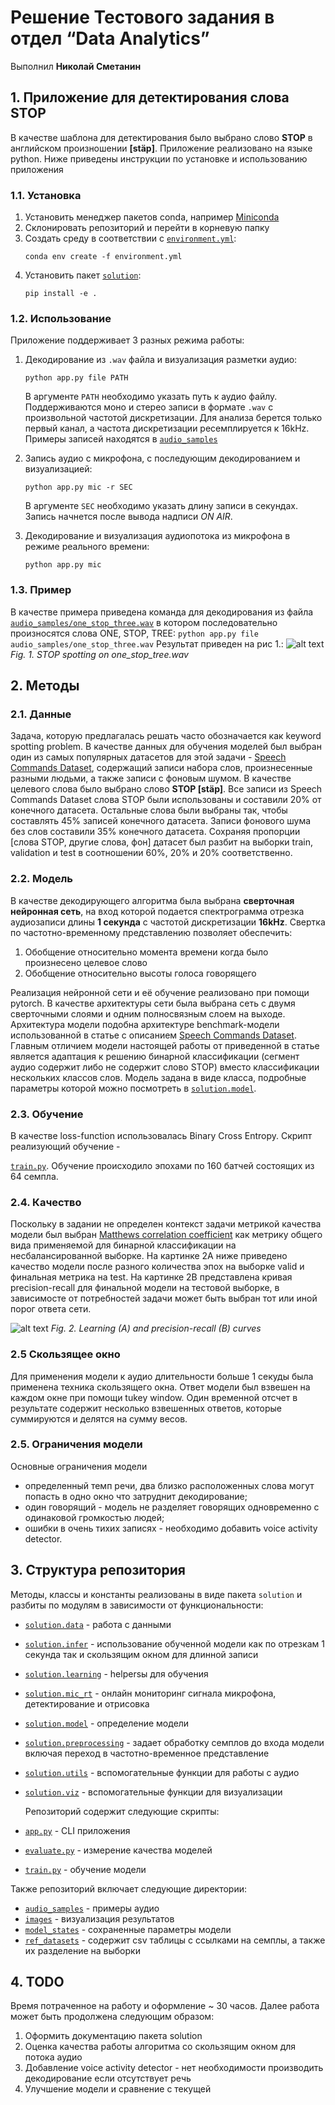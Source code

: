 # Решение Тестового задания в отдел “Data Analytics”
Выполнил **Николай Сметанин**


## 1. Приложение для детектирования слова STOP

В качестве шаблона для детектирования было выбрано слово **STOP** в английском произношении **[stäp]**. Приложение 
реализовано на языке python. Ниже приведены инструкции по установке и использованию приложения

### 1.1. Установка
1. Установить менеджер пакетов conda, например 
   [Miniconda](https://docs.conda.io/en/latest/miniconda.html)
1. Склонировать репозиторий и перейти в корневую папку
1. Создать среду в соответствии с 
   [`environment.yml`](https://github.com/nikolaims/siemens_test_task/blob/master/environment.yml):
    ```
    conda env create -f environment.yml
    ```
1. Установить пакет 
   [`solution`](https://github.com/nikolaims/siemens_test_task/blob/master/solution):
   ```
   pip install -e .
   ```

### 1.2. Использование
Приложение поддерживает 3 разных режима работы:
1.  Декодирование из `.wav` файла и визуализация разметки аудио:
    ```
    python app.py file PATH
    ```
    В аргументе `PATH` необходимо указать путь к аудио файлу. Поддерживаются моно и стерео записи в формате `.wav`
    с произвольной частотой дискретизации. Для анализа берется только первый канал, а частота дискретизации 
    ресемплируется к 16kHz. Примеры записей находятся в 
     [`audio_samples`](https://github.com/nikolaims/siemens_test_task/blob/master/audio_samples)
    
2. Запись аудио с микрофона, с последующим декодированием и визуализацией:
   ```
   python app.py mic -r SEC
   ```
   В аргументе `SEC` необходимо указать длину записи в секундах. Запись начнется после вывода надписи *ON AIR*.
3. Декодирование и визуализация аудиопотока из микрофона в режиме реального времени:
   ```
   python app.py mic
   ```
   
### 1.3. Пример
В качестве примера приведена команда для декодирования из файла 
[`audio_samples/one_stop_three.wav`](https://github.com/nikolaims/siemens_test_task/blob/master/audio_samples/one_stop_three.wav)
в котором последовательно произносятся слова ONE, STOP, TREE:
    ```
    python app.py file audio_samples/one_stop_three.wav
    ```
Результат приведен на рис 1.:
![alt text](images/one_stop_tree.png)
*Fig. 1. STOP spotting on one_stop_tree.wav*
   
## 2. Методы
### 2.1. Данные
Задача, которую предлагалась решать часто обозначается как keyword spotting problem. В качестве данных для обучения 
моделей был выбран один из самых популярных датасетов для этой задачи - 
[Speech Commands Dataset](https://paperswithcode.com/dataset/speech-commands), содержащий записи набора слов, 
произнесенные разными людьми, а также записи с фоновым шумом. В качестве целевого слова было выбрано 
слово **STOP [stäp]**. Все записи из Speech Commands Dataset слова STOP были использованы и составили 20% от конечного 
датасета. Остальные слова были выбраны так, чтобы составлять 45% записей конечного датасета. Записи фонового шума без 
слов составили 35% конечного датасета. Сохраняя пропорции [слова STOP, другие слова, фон] датасет был разбит на выборки 
train, validation и test в соотношении 60%, 20% и 20% соответственно. 

### 2.2. Модель

В качестве декодирующего алгоритма была выбрана **сверточная нейронная сеть**, на вход которой подается спектрограмма 
отрезка аудиозаписи длины **1 секунда** с частотой дискретизации **16kHz**. Свертка по частотно-временному представлению
позволяет обеспечить:
 1. Обобщение относительно момента времени когда было произнесено целевое слово
 2. Обобщение относительно высоты голоса говорящего  

Реализация нейронной сети и её обучение реализовано при помощи pytorch. В качестве архитектуры сети была выбрана сеть 
с двумя сверточными слоями и одним полносвязным слоем на выходе. Архитектура модели подобна архитектуре benchmark-модели
использованной в статье с описанием [Speech Commands Dataset](https://paperswithcode.com/dataset/speech-commands). 
Главным отличием модели настоящей работы от приведенной в статье является адаптация к решению бинарной классификации 
(сегмент аудио содержит либо не содержит слово STOP) вместо классификации нескольких классов слов. Модель задана в виде 
класса, подробные параметры которой можно посмотреть в
 [`solution.model`](https://github.com/nikolaims/siemens_test_task/blob/15b5861578199a69e77839cb443f8ef20249d93a/solution/model.py#L4-L18).

### 2.3. Обучение
В качестве loss-function использовалась Binary Cross Entropy. Скрипт реализующий обучение - 

[`train.py`](https://github.com/nikolaims/siemens_test_task/blob/master/train.py). Обучение происходило эпохами по 
160 батчей состоящих из 64 семпла. 

### 2.4. Качество
Поскольку в задании не определен контекст задачи метрикой качества модели был выбран 
[Matthews correlation coefficient](https://en.wikipedia.org/wiki/Matthews_correlation_coefficient)
 как метрику общего вида применяемой для бинарной классификации на несбалансированной выборке. На картинке 2A ниже 
приведено качество модели после разного количества эпох на выборке valid и финальная метрика на test. На картинке 2B
представлена кривая precision-recall для финальной модели на тестовой выборке, в зависимосте от потребностей задачи 
может быть выбран тот или иной порог ответа сети. 

![alt text](images/learning_and_pr_curves.png)
*Fig. 2. Learning (A) and precision-recall (B) curves*

### 2.5 Скользящее окно
Для применения модели к аудио длительности больше 1 секуды была применена техника скользящего окна. 
Ответ модели был взвешен на каждом окне при помощи tukey window. Один временной отсчет в результате содержит несколько 
взвешенных ответов, которые суммируются и делятся на сумму весов. 

### 2.5. Ограничения модели
Основные ограничения модели
- определенный темп речи, два близко расположенных слова могут попасть в 
одно окно что затруднит декодирование; 
- один говорящий - модель не разделяет говорящих одновременно с одинаковой громкостью людей;
- ошибки в очень тихих записях - необходимо добавить voice activity detector.

## 3. Структура репозитория
Методы, классы и константы реализованы в виде пакета `solution` и разбиты по модулям в зависимости от функциональности:
* [`solution.data`](https://github.com/nikolaims/siemens_test_task/blob/master/solution/data.py) - работа с данными
* [`solution.infer`](https://github.com/nikolaims/siemens_test_task/blob/master/solution/infer.py) - использование 
  обученной модели как по отрезкам 1 секунда так и скользящим окном для длинной записи
* [`solution.learning`](https://github.com/nikolaims/siemens_test_task/blob/master/solution/learning.py) - helpersы для обучения
* [`solution.mic_rt`](https://github.com/nikolaims/siemens_test_task/blob/master/solution/mic_rt.py) - онлайн мониторинг сигнала микрофона, детектирование и отрисовка
* [`solution.model`](https://github.com/nikolaims/siemens_test_task/blob/master/solution/model.py) - определение модели
* [`solution.preprocessing`](https://github.com/nikolaims/siemens_test_task/blob/master/solution/preprocessing.py) - 
  задает обработку семплов до входа модели включая переход в частотно-временное представление
* [`solution.utils`](https://github.com/nikolaims/siemens_test_task/blob/master/solution/utils.py) - вспомогательные функции для работы с аудио
* [`solution.viz`](https://github.com/nikolaims/siemens_test_task/blob/master/solution/viz.py) - вспомогательные функции для визуализации

  Репозиторий содержит следующие скрипты:
* [`app.py`](https://github.com/nikolaims/siemens_test_task/blob/master/app.py) - CLI приложения
* [`evaluate.py`](https://github.com/nikolaims/siemens_test_task/blob/master/evaluate.py) - измерение качества моделей
* [`train.py`](https://github.com/nikolaims/siemens_test_task/blob/master/train.py) - обучение модели

Также репозиторий  включает следующие директории:
* [`audio_samples`](https://github.com/nikolaims/siemens_test_task/blob/master/audio_samples) - примеры аудио
* [`images`](https://github.com/nikolaims/siemens_test_task/blob/master/images) - визуализация результатов
* [`model_states`](https://github.com/nikolaims/siemens_test_task/blob/master/model_states) - сохраненные параметры модели
* [`ref_datasets`](https://github.com/nikolaims/siemens_test_task/blob/master/ref_datasets) - содержит csv таблицы с 
  ссылками на семплы, а также их разделение на выборки
  
## 4. TODO 
Время потраченное на работу и оформление ~ 30 часов. Далее работа может быть продолжена следующим образом:
1. Оформить документацию пакета solution
2. Оценка качества работы алгоритма со скользящим окном для потока аудио
3. Добавление voice activity detector - нет необходимости производить декодирование если отсутствует речь
4. Улучшение модели и сравнение с текущей




  

